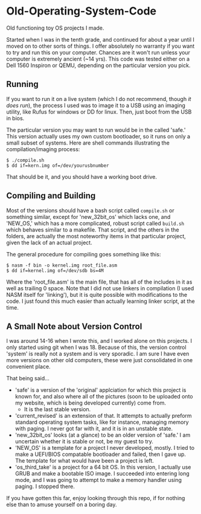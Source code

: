 # Old-Operating-System-Code

Old functioning toy OS projects I made.

Started when I was in the tenth grade, and continued for about a year until I moved on to other sorts of things.
I offer absolutely no warranty if you want to try and run this on your computer. 
Chances are it won't run unless your computer is extremely ancient (~14 yrs).
This code was tested either on a Dell 1560 Inspiron or QEMU, depending on the particular version you pick.

## Running

If you want to run it on a live system (which I do not recommend, though *it does run*), 
the process I used was to image it to a USB using an imaging utility, like 
Rufus for windows or DD for linux. Then, just boot from the USB in bios. 

The particular version you may want to run would be in the called 'safe.' This version actually uses my own custom bootloader, so it runs on only a small subset of systems. Here are shell commands illustrating the compilation/imaging process:

```
$ ./compile.sh
$ dd if=kern.img of=/dev/yourusbnumber
```

That should be it, and you should have a working boot drive.

## Compiling and Building

Most of the versions should have a bash script called `compile.sh` or something similar, except for 'new_32bit_os' which lacks one, and 'NEW_OS,' which has a more complicated, robust script called `build.sh` which behaves similar to a makefile. That script, and the others in the folders, are actually the most noteworthy items in that particular project, given the lack of an actual project.

The general procedure for compiling goes something like this:

```
$ nasm -f bin -o kernel.img root_file.asm
$ dd if=kernel.img of=/dev/sdb bs=4M
```

Where the 'root_file.asm' is the main file, that has all of the includes in it as well as trailing 0 space. Note that I did not use linkers in compilation (I used NASM itself for 'linking'), but it is quite possible with modifications to the code. I just found this much easier than actually learning linker script, at the time.

## A Small Note about Version Control

I was around 14-16 when I wrote this, and I worked alone on this projects. I only started using git when I was 18. Because of this, the version control 'system' is really not a system and is very sporadic. I am sure I have even more versions on other old computers, these were just consolidated in one convenient place. 

That being said...

- 'safe' is a version of the 'original' applciation for which this project is known for, and also where all of the pictures (soon to be uploaded onto my website, which is being developed currently) come from. 
  - It is the last stable version.
- 'current_revised' is an extension of that. It attempts to actually preform standard operating system tasks, like for instance, managing memory with paging. I never got far with it, and it is in an unstable state.
- 'new_32bit_os' looks (at a glance) to be an older version of 'safe.' I am uncertain whether it is stable or not, be my guest to try.
- 'NEW_OS' is a template for a project I never developed, mostly. I tried to make a UEFI/BIOS compatable bootloader and failed, then I gave up. The template for what would have been a project is left.
- 'os_third_take' is a project for a 64 bit OS. In this version, I actually use GRUB and make a bootable ISO image. I succeeded into entering long mode, and I was going to attempt to make a memory handler using paging. I stopped there.

If you have gotten this far, enjoy looking through this repo, if for nothing else than to amuse yourself on a boring day.
